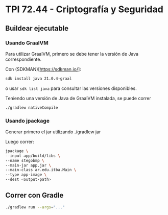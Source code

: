 # TPI 72.44 - Criptografía y Seguridad

## Buildear ejecutable

### Usando **GraalVM**

Para utilizar GraalVM, primero se debe tener la versión de Java correspondiente.

Con (SDKMAN)[https://sdkman.io/]:

```sh
sdk install java 21.0.4-graal
```

o usar `sdk list java` para consultar las versiones disponibles.

Teniendo una versión de Java de GraalVM instalada, se puede correr

```sh
./gradlew nativeCompile
```

### Usando **jpackage**

Generar primero el jar utilizando ./gradlew jar

Luego correr:

```bash
jpackage \
--input app/build/libs \
--name stegobmp \
--main-jar app.jar \
--main-class ar.edu.itba.Main \
--type app-image \
--dest <output-path>
```

## Correr con Gradle
```bash
./gradlew run --args="..."
```
